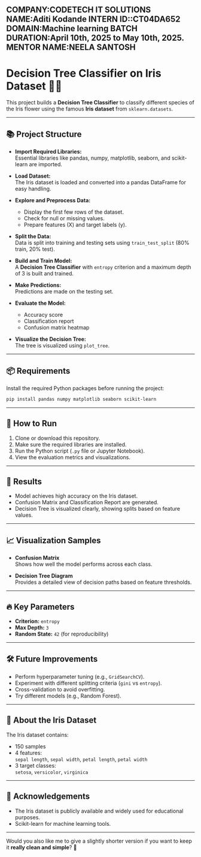 COMPANY:CODETECH IT SOLUTIONS
NAME:Aditi Kodande
INTERN ID::CT04DA652
DOMAIN:Machine learning
BATCH DURATION:April 10th, 2025 to May 10th, 2025. 
MENTOR NAME:NEELA SANTOSH
---

# Decision Tree Classifier on Iris Dataset 🌸🌳

This project builds a **Decision Tree Classifier** to classify different species of the Iris flower using the famous **Iris dataset** from `sklearn.datasets`.

---

## 📚 Project Structure

- **Import Required Libraries:**  
  Essential libraries like pandas, numpy, matplotlib, seaborn, and scikit-learn are imported.

- **Load Dataset:**  
  The Iris dataset is loaded and converted into a pandas DataFrame for easy handling.

- **Explore and Preprocess Data:**  
  - Display the first few rows of the dataset.
  - Check for null or missing values.
  - Prepare features (X) and target labels (y).

- **Split the Data:**  
  Data is split into training and testing sets using `train_test_split` (80% train, 20% test).

- **Build and Train Model:**  
  A **Decision Tree Classifier** with `entropy` criterion and a maximum depth of 3 is built and trained.

- **Make Predictions:**  
  Predictions are made on the testing set.

- **Evaluate the Model:**  
  - Accuracy score
  - Classification report
  - Confusion matrix heatmap
  
- **Visualize the Decision Tree:**  
  The tree is visualized using `plot_tree`.

---

## 📦 Requirements

Install the required Python packages before running the project:

```bash
pip install pandas numpy matplotlib seaborn scikit-learn
```

---

## 🚀 How to Run

1. Clone or download this repository.
2. Make sure the required libraries are installed.
3. Run the Python script (`.py` file or Jupyter Notebook).
4. View the evaluation metrics and visualizations.

---

## 🎯 Results

- Model achieves high accuracy on the Iris dataset.
- Confusion Matrix and Classification Report are generated.
- Decision Tree is visualized clearly, showing splits based on feature values.

---

## 📈 Visualization Samples

- **Confusion Matrix**  
  Shows how well the model performs across each class.

- **Decision Tree Diagram**  
  Provides a detailed view of decision paths based on feature thresholds.

---

## 🔥 Key Parameters

- **Criterion:** `entropy`
- **Max Depth:** `3`
- **Random State:** `42` (for reproducibility)

---

## 🛠️ Future Improvements

- Perform hyperparameter tuning (e.g., `GridSearchCV`).
- Experiment with different splitting criteria (`gini` vs `entropy`).
- Cross-validation to avoid overfitting.
- Try different models (e.g., Random Forest).

---

## 🧠 About the Iris Dataset

The Iris dataset contains:
- 150 samples
- 4 features:  
  `sepal length`, `sepal width`, `petal length`, `petal width`
- 3 target classes:  
  `setosa`, `versicolor`, `virginica`

---

## 💬 Acknowledgements

- The Iris dataset is publicly available and widely used for educational purposes.
- Scikit-learn for machine learning tools.

---

Would you also like me to give a slightly shorter version if you want to keep it **really clean and simple**? 🚀
